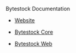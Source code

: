 Bytestock Documentation

- [Website](https://github.com/bytestock/.github/tree/main/profile/Bitstock%20Website)

- [Bytestock Core](https://github.com/bytestock/.github/tree/main/profile/Bytestock%20Core)

- [Bytestock Web](https://github.com/bytestock/.github/tree/main/profile/Bytestock%20Web)
